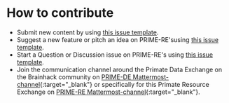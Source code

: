 # How to contribute
-  Submit new content by using [this issue template](https://github.com/PRIME-RE/prime-re.github.io/issues/new?assignees=&labels=new-resource&template=new-resource.md&title=%3CResource+Name%3E). 
- Suggest a new feature or pitch an idea on PRIME-RE'susing [this issue template](https://github.com/PRIME-RE/prime-re.github.io/issues/new?assignees=&labels=Idea&template=new-ideas.md&title=%5BIdea%5D).           
- Start a Question or Discussion issue on PRIME-RE's using [this issue template](https://github.com/PRIME-RE/prime-re.github.io/issues/new?assignees=&labels=QuestionOrDiscussion&template=question-and-discussion.md&title=%5BQuestionOrDiscussion%5D). 
- Join the communication channel around the Primate Data Exchange on the Brainhack community on [PRIME-DE Mattermost-channel](https://mattermost.brainhack.org/brainhack/channels/prime-de){:target="_blank"} or specifically for this Primate Resource Exchange on [PRIME-RE Mattermost-channel](https://mattermost.brainhack.org/brainhack/channels/compmri_resourcehub){:target="_blank"}.
